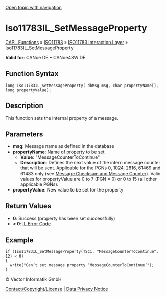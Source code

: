 [Open topic with navigation](../../../../../../CANoeDEFamily.htm#Topics/CAPLFunctions/ISO11783/ISOInteractionLayer/Functions/CAPLfunctionIso11783ILSetMessageProperty.md)

# Iso11783IL_SetMessageProperty

[CAPL Functions](../../../CAPLfunctions.md) » [ISO11783](../../CAPLfunctionsISO11783Overview.md) » [ISO11783 Interaction Layer](../CAPLfunctionsISOILOverview.md) » Iso11783IL_SetMessageProperty

**Valid for**: CANoe DE • CANoe4SW DE

## Function Syntax

```plaintext
long Iso11783IL_SetMessageProperty( dbMsg msg, char propertyName[], long propertyValue);
```

## Description

This function sets the internal property of a message.

## Parameters

- **msg**: Message name as defined in the database
- **propertyName**: Name of property to be set
  - **Value**: "MessageCounterToContinue"
  - **Description**: Defines the next value of the intern message counter that will be sent. Applicable for the PGNs 0, 1024, 2816, 61469 and 61483 only (see [Message Checksum and Message Counter](../../../../CANoeCANalyzer/J1939/j1939IL/j1939ILErrorDetection.md)). Valid values for propertyValue are 0 to 7 (PGN = 0) or 0 to 15 (all other applicable PGNs).
- **propertyValue**: New value to be set for the property

## Return Values

- **0**: Success (property has been set successfully)
- **< 0**: [IL Error Code](../../../CAPLfunctionsISOj1939ErrorCodes.md)

## Example

```plaintext
if (Iso11783IL_SetMessageProperty(TSC1, "MessageCounterToContinue", 12) < 0)
{
  write("Can’t set message property ‘MessageCounterToContinue‘");
}
```

© Vector Informatik GmbH

[Contact/Copyright/License](../../../../Shared/ContactCopyrightLicense.md) | [Data Privacy Notice](https://www.vector.com/int/en/company/get-info/privacy-policy/)
